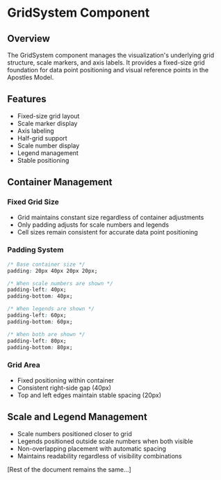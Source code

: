 # GridSystem Component

## Overview
The GridSystem component manages the visualization's underlying grid structure, scale markers, and axis labels. It provides a fixed-size grid foundation for data point positioning and visual reference points in the Apostles Model.

## Features
- Fixed-size grid layout
- Scale marker display
- Axis labeling
- Half-grid support
- Scale number display
- Legend management
- Stable positioning

## Container Management

### Fixed Grid Size
- Grid maintains constant size regardless of container adjustments
- Only padding adjusts for scale numbers and legends
- Cell sizes remain consistent for accurate data point positioning

### Padding System
```css
/* Base container size */
padding: 20px 40px 20px 20px;

/* When scale numbers are shown */
padding-left: 40px;
padding-bottom: 40px;

/* When legends are shown */
padding-left: 60px;
padding-bottom: 60px;

/* When both are shown */
padding-left: 80px;
padding-bottom: 80px;
```

### Grid Area
- Fixed positioning within container
- Consistent right-side gap (40px)
- Top and left edges maintain stable spacing (20px)

## Scale and Legend Management
- Scale numbers positioned closer to grid
- Legends positioned outside scale numbers when both visible
- Non-overlapping placement with automatic spacing
- Maintains readability regardless of visibility combinations

[Rest of the document remains the same...]